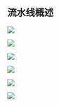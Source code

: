 ## 流水线概述

![](https://nickaljy-pictures.oss-cn-hangzhou.aliyuncs.com/img/IMG_4699.PNG)

![](https://nickaljy-pictures.oss-cn-hangzhou.aliyuncs.com/img/IMG_4700.PNG)

![](https://nickaljy-pictures.oss-cn-hangzhou.aliyuncs.com/img/IMG_4701.PNG)

![](https://nickaljy-pictures.oss-cn-hangzhou.aliyuncs.com/img/IMG_4702.PNG)

![](https://nickaljy-pictures.oss-cn-hangzhou.aliyuncs.com/img/IMG_4703.PNG)

![](https://nickaljy-pictures.oss-cn-hangzhou.aliyuncs.com/img/IMG_4704.PNG)